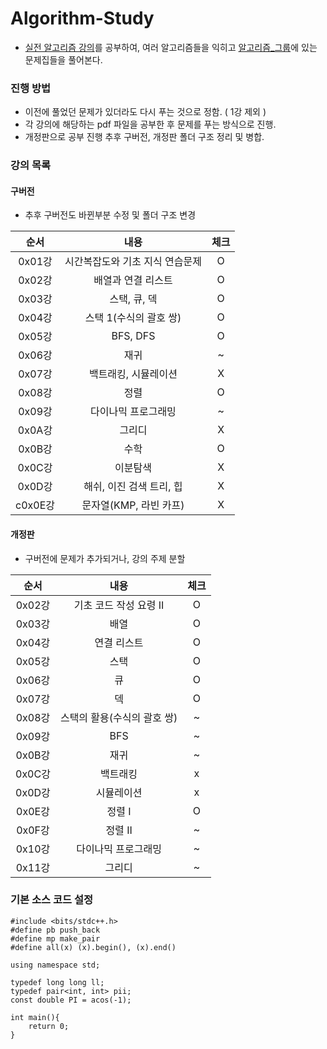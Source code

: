 # Algorithm-Study
* [실전 알고리즘 강의](https://blog.encrypted.gg/category/%EA%B0%95%EC%A2%8C/%EC%8B%A4%EC%A0%84%20%EC%95%8C%EA%B3%A0%EB%A6%AC%EC%A6%98)를 공부하여, 여러 알고리즘들을 익히고 [알고리즘_그룹](https://www.acmicpc.net/group/4490)에 있는 문제집들을 풀어본다.

### 진행 방법

* 이전에 풀었던 문제가 있더라도 다시 푸는 것으로 정함. ( 1강 제외 )
* 각 강의에 해당하는 pdf 파일을 공부한 후 문제를 푸는 방식으로 진행.
* 개정판으로 공부 진행 추후 구버전, 개정판 폴더 구조 정리 및 병합.

### 강의 목록
#### 구버전
* 추후 구버전도 바뀐부분 수정 및 폴더 구조 변경

| 순서 | 내용 | 체크 |
|:---:|:---:|:---:|
| 0x01강 | 시간복잡도와 기초 지식 연습문제 | O |
| 0x02강 | 배열과 연결 리스트 | O |
| 0x03강 | 스택, 큐, 덱 | O |
| 0x04강 | 스택 1(수식의 괄호 쌍) | O |
| 0x05강 | BFS, DFS | O |
| 0x06강 | 재귀 | ~ |
| 0x07강 | 백트래킹, 시뮬레이션 | X |
| 0x08강 | 정렬 | O |
| 0x09강 | 다이나믹 프로그래밍 | ~ |
| 0x0A강 | 그리디 | X |
| 0x0B강 | 수학 | O |
| 0x0C강 | 이분탐색 | X |
| 0x0D강 | 해쉬, 이진 검색 트리, 힙 | X |
c0x0E강 | 문자열(KMP, 라빈 카프) | X |

#### 개정판
* 구버전에 문제가 추가되거나, 강의 주제 분할

| 순서 | 내용 | 체크 |
|:---:|:---:|:---:|
| 0x02강 | 기초 코드 작성 요령 II | O |
| 0x03강 | 배열 | O |	
| 0x04강 | 연결 리스트 | O |	
| 0x05강 | 스택 | O |	
| 0x06강 | 큐 | O |	
| 0x07강 | 덱 | O |	
| 0x08강 | 스택의 활용(수식의 괄호 쌍) | ~ |	
| 0x09강 | BFS | ~ |
| 0x0B강 | 재귀 | ~ |
| 0x0C강 | 백트래킹 | x |	
| 0x0D강 | 시뮬레이션 | x |
| 0x0E강 | 정렬 I | O |	
| 0x0F강 | 정렬 II | ~ |	
| 0x10강 | 다이나믹 프로그래밍 | ~ |	
| 0x11강 | 그리디 | ~ |	

### 기본 소스 코드 설정
~~~
#include <bits/stdc++.h>
#define pb push_back
#define mp make_pair
#define all(x) (x).begin(), (x).end()

using namespace std;

typedef long long ll;
typedef pair<int, int> pii;
const double PI = acos(-1);

int main(){
	return 0;
}
~~~

